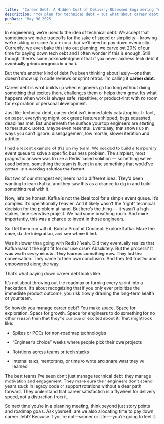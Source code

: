```yaml
---
title:  "Career Debt: A Hidden Cost of Delivery-Obsessed Engineering Teams"
description: "You plan for technical debt — but what about career debt? When engineers aren’t growing, you’re slowly losing them. Here’s how to recognize and prevent it."
pubDate: 'May 30 2025'
---
```


In engineering, we’re used to the idea of technical debt. We accept that
sometimes we make tradeoffs for the sake of speed or simplicity - knowing we’re
taking on some future cost that we’ll need to pay down eventually. Currently,
we even bake this into out planning; we carve out 20% of our time for paying
down tech debt and I often wonder if this is enough. Still though, there’s some
acknowledgment that if you never address tech debt it eventually grinds
progress to a halt.

But there’s another kind of debt I’ve been thinking about lately—one that
doesn’t show up in code reviews or sprint retros. I’m calling it **career debt**.

Career debt is what builds up when engineers go too long without doing
something that excites them, challenges them or helps them grow. It’s what
happens when work is always safe, repetitive, or product-first with no room for
exploration or personal development.

Just like technical debt, career debt isn’t immediately catastrophic. In fact,
on paper, everything might look great: features shipped, bugs squashed,
deadlines met. But underneath the surface your top engineers are starting to
feel stuck. Bored. Maybe even resentful. Eventually, that shows up in ways
you can’t ignore: disengagement, low morale, slower iteration and attrition.

I had a recent example of this on my team. We needed to build a temporary event
queue to solve a specific business problem. The simplest, most pragmatic answer
was to use a Redis based solution — something we’ve used before, something the
team is fluent in and something that would’ve gotten us a working solution the
fastest.

But two of our strongest engineers had a different idea. They’d been wanting to
learn Kafka, and they saw this as a chance to dig in and build something real
with it.

Now, let’s be honest: Kafka is not the ideal tool for a simple event queue.
It’s complex. It’s operationally heavier. And it likely wasn’t the “right”
technical decision for the problem at hand. But here’s the thing — it wasn’t a
high-stakes, time-sensitive project. We had some breathing room. And more
importantly, this was a chance to invest in those engineers.

So I let them run with it. Build a Proof of Concept. Explore Kafka. Make the
case, do the integration, and see where it led.

Was it slower than going with Redis? Yeah. Did they eventually realize that
Kafka wasn’t the right fit for our use case? Absolutely. But the process? It was
worth every minute. They learned something new. They led the conversation. They
came to their own conclusion. And they felt trusted and empowered along the
way.

That’s what paying down career debt looks like.

It’s not about throwing out the roadmap or turning every sprint into a
hackathon. It’s about recognizing that if you only ever prioritize the
immediate product outcome, you risk slowly draining the long-term health of
your team.

So how do you manage career debt? You make space. Space for exploration. Space
for growth. Space for engineers to do something for no other reason than that
they’re curious or excited about it. That might look like:

* Spikes or POCs for non-roadmap technologies

* “Engineer’s choice” weeks where people pick their own projects

* Rotations across teams or tech stacks

* Internal talks, mentorship, or time to write and share what they’ve learned

The best teams I’ve seen don’t just manage technical debt, they manage
motivation and engagement. They make sure their engineers don’t spend years
stuck in legacy code or support rotations without a clear path forward. They
understand that career satisfaction is a flywheel for delivery speed, not a
distraction from it.

So next time you’re in a planning meeting, think beyond just story points and
roadmap goals. Ask yourself: are we also allocating time to pay down career
debt? Because if you’re not—sooner or later—you’re going to feel it.
